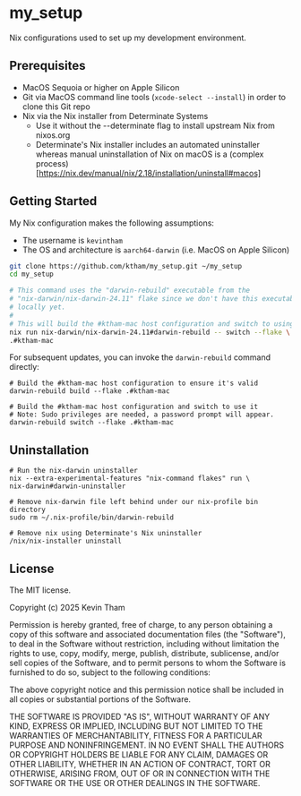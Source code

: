 # my_setup

Nix configurations used to set up my development environment.

## Prerequisites
* MacOS Sequoia or higher on Apple Silicon
* Git via MacOS command line tools (`xcode-select --install`) in order to clone this Git repo
* Nix via the Nix installer from Determinate Systems
  - Use it without the --determinate flag to install upstream Nix from nixos.org
  - Determinate's Nix installer includes an automated uninstaller whereas manual uninstallation of Nix on macOS is a (complex process)[https://nix.dev/manual/nix/2.18/installation/uninstall#macos]

## Getting Started

My Nix configuration makes the following assumptions:
* The username is `kevintham`
* The OS and architecture is `aarch64-darwin` (i.e. MacOS on Apple Silicon)

```bash
git clone https://github.com/ktham/my_setup.git ~/my_setup
cd my_setup

# This command uses the "darwin-rebuild" executable from the
# "nix-darwin/nix-darwin-24.11" flake since we don't have this executable
# locally yet.
#
# This will build the #ktham-mac host configuration and switch to using it.
nix run nix-darwin/nix-darwin-24.11#darwin-rebuild -- switch --flake \
.#ktham-mac
```

For subsequent updates, you can invoke the `darwin-rebuild` command directly:
```
# Build the #ktham-mac host configuration to ensure it's valid
darwin-rebuild build --flake .#ktham-mac

# Build the #ktham-mac host configuration and switch to use it
# Note: Sudo privileges are needed, a password prompt will appear.
darwin-rebuild switch --flake .#ktham-mac
```

## Uninstallation

```
# Run the nix-darwin uninstaller
nix --extra-experimental-features "nix-command flakes" run \
nix-darwin#darwin-uninstaller

# Remove nix-darwin file left behind under our nix-profile bin directory
sudo rm ~/.nix-profile/bin/darwin-rebuild

# Remove nix using Determinate's Nix uninstaller
/nix/nix-installer uninstall
```

## License

The MIT license.

Copyright (c) 2025 Kevin Tham

Permission is hereby granted, free of charge, to any person obtaining a copy of this software and associated documentation files (the "Software"), to deal in the Software without restriction, including without limitation the rights to use, copy, modify, merge, publish, distribute, sublicense, and/or sell copies of the Software, and to permit persons to whom the Software is furnished to do so, subject to the following conditions:

The above copyright notice and this permission notice shall be included in all copies or substantial portions of the Software.

THE SOFTWARE IS PROVIDED "AS IS", WITHOUT WARRANTY OF ANY KIND, EXPRESS OR IMPLIED, INCLUDING BUT NOT LIMITED TO THE WARRANTIES OF MERCHANTABILITY, FITNESS FOR A PARTICULAR PURPOSE AND NONINFRINGEMENT. IN NO EVENT SHALL THE AUTHORS OR COPYRIGHT HOLDERS BE LIABLE FOR ANY CLAIM, DAMAGES OR OTHER LIABILITY, WHETHER IN AN ACTION OF CONTRACT, TORT OR OTHERWISE, ARISING FROM, OUT OF OR IN CONNECTION WITH THE SOFTWARE OR THE USE OR OTHER DEALINGS IN THE SOFTWARE.
